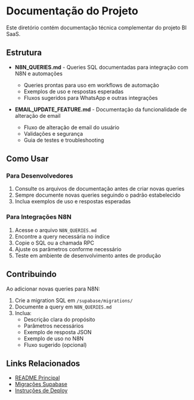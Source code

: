 # Documentação do Projeto

Este diretório contém documentação técnica complementar do projeto BI SaaS.

## Estrutura

- **N8N_QUERIES.md** - Queries SQL documentadas para integração com N8N e automações
  - Queries prontas para uso em workflows de automação
  - Exemplos de uso e respostas esperadas
  - Fluxos sugeridos para WhatsApp e outras integrações

- **EMAIL_UPDATE_FEATURE.md** - Documentação da funcionalidade de alteração de email
  - Fluxo de alteração de email do usuário
  - Validações e segurança
  - Guia de testes e troubleshooting

## Como Usar

### Para Desenvolvedores

1. Consulte os arquivos de documentação antes de criar novas queries
2. Sempre documente novas queries seguindo o padrão estabelecido
3. Inclua exemplos de uso e respostas esperadas

### Para Integrações N8N

1. Acesse o arquivo `N8N_QUERIES.md`
2. Encontre a query necessária no índice
3. Copie o SQL ou a chamada RPC
4. Ajuste os parâmetros conforme necessário
5. Teste em ambiente de desenvolvimento antes de produção

## Contribuindo

Ao adicionar novas queries para N8N:

1. Crie a migration SQL em `/supabase/migrations/`
2. Documente a query em `N8N_QUERIES.md`
3. Inclua:
   - Descrição clara do propósito
   - Parâmetros necessários
   - Exemplo de resposta JSON
   - Exemplo de uso no N8N
   - Fluxo sugerido (opcional)

## Links Relacionados

- [README Principal](../README.md)
- [Migrações Supabase](../supabase/migrations/)
- [Instruções de Deploy](../DEPLOY_CHECKLIST.md)
